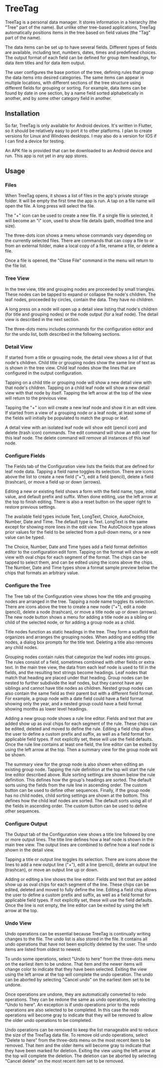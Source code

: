 # TreeTag

TreeTag is a personal data manager.  It stores information in a hierarchy (the
"Tree" part of the name).  But unlike other tree-based applications, TreeTag
automatically positions items in the tree based on field values (the "Tag" part
of the name).

The data items can be set up to have several fields.  Different types of fields
are available, including text, numbers, dates, times and predefined choices. The
output format of each field can be defined for group item headings, for data item
titles and for data item output.

The user configures the base portion of the tree, defining rules that group the
data items into desired categories.  The same items can appear in multiple
locations, with different sections of the tree structure using different fields
for grouping or sorting.  For example, data items can be found by date in one
section, by a name field sorted alphabetically in another, and by some other
category field in another.

## Installation

So far, TreeTag is only available for Android devices.  It's written in Flutter,
so it should be relatively easy to port it to other platforms.  I plan to create
versions for Linux and Windows desktops.  I may also do a version for IOS if I
can find a device for testing.

An APK file is provided that can be downloaded to an Android device and run.
This app is not yet in any app stores.

## Usage

### Files

When TreeTag opens, it shows a list of files in the app's private storage
folder.  It will be empty the first time the app is run.  A tap on a file name
will open the file.  A long press will select the file.

The "+" icon can be used to create a new file.  If a single file is selected, it
will become an "i" icon, used to show file details (path, modified time and
size).

The three-dots icon shows a menu whose commands vary depending on the currently
selected files.  There are commands that can copy a file to or from an external
folder, make a local copy of a file, rename a file, or delete a file.

Once a file is opened, the "Close File" command in the menu will return to the
file list.

### Tree View

In the tree view, title and grouping nodes are proceeded by small triangles.
These nodes can be tapped to expand or collapse the node's children.  The leaf
nodes, proceeded by circles, contain the data.  They have no children.

A long press on a node will open up a detail view listing that node's children
(for title and grouping nodes) or the node output (for a leaf node). The detail
view is described in the next section.

The three-dots menu includes commands for the configuration editor and for the
undo list, both described in the following sections.

### Detail View

If started from a title or grouping node, the detail view shows a list of that
node's children.  Child title or grouping nodes show the same line of text as
is shown in the tree view.  Child leaf nodes show the lines that are configured
in the output configuration.

Tapping on a child title or grouping node will show a new detail view with that
node's children.  Tapping on a child leaf node will show a new detail view with
that node by itself.  Tapping the left arrow at the top of the view will return
to the previous view.

Tapping the "+" icon will create a new leaf node and show it in an edit view. If
started from a view of a grouping node or a leaf node, at least some of the
fields will initially be populated to match the group or leaf.

A detail view with an isolated leaf node will show edit (pencil icon) and delete
(trash icon) commands.  The edit command will show an edit view for this leaf
node. The delete command will remove all instances of this leaf node.

### Configure Fields

The Fields tab of the Configuration view lists the fields that are defined for
leaf node data.  Tapping a field name toggles its selection.  There are icons
above the list to create a new field ("+"), edit a field (pencil), delete a
field (trashcan), or move a field up or down (arrows).

Editing a new or existing field shows a form with the field name, type, initial
value, and default prefix and suffix.  When done editing, use the  left arrow at
the top to finish editing.  There is also a reset button on the upper right to
restore previous settings.

The available field types include Text, LongText, Choice, AutoChoice, Number,
Date and Time.  The default type is Text.  LongText is the same except for
showing more lines in the edit view.  The AutoChoice type allows prior values
for the field to be selected from a pull-down menu, or a new value can be typed.

The Choice, Number, Date and Time types add a field format definition editor to
the configuration edit form.  Tapping on the format will show an edit view with
oval chips for each segment of the format.  The chips can be tapped to select
them, and can be edited using the icons above the chips.  The Number, Date and
Time types show a format sample preview below the chips that formats an
arbitrary value.

### Configure the Tree

The Tree tab of the Configuration view shows how the title and grouping nodes
are arranged in the tree.  Tapping a node name toggles its selection.  There are
icons above the tree to create a new node ("+"), edit a node (pencil), delete a
node (trashcan), or move a title node up or down (arrows).  The new node button
shows a menu for adding a title node as a sibling or child of the selected node,
or for adding a group node as a child.

Title nodes function as static headings in the tree.  They form a scaffold that
organizes and arranges the grouping nodes.  When adding and editing title nodes,
a dialog box prompts for the title text.  Deleting a title also removes any
child nodes.

Grouping nodes contain rules that categorize the leaf nodes into groups.  The
rules consist of a field, sometimes combined with other fields or extra text. In
the main tree view, the data from each leaf node is used to fill in the fields,
and the resulting text strings become headings.  Leaf nodes that match that
heading are placed under that heading.  Group nodes can be nested to further
subdivide the leaf nodes, but they cannot have any siblings and cannot have
title nodes as children.  Nested group nodes can also contain the same field as
their parent but with a different field format.  For example, a group node with
a date field could have a field format showing only the year, and a nested group
could have a field format showing months as lower level headings.

Adding a new group node shows a rule line editor.  Fields and text that are
added show up as oval chips for each segment of the rule.  These chips can be
edited, deleted and moved to define the rule.  Editing a field chip allows the
user to define a custom prefix and suffix, as well as a field format for
applicable field types.  If not explicitly set, these will use the field
defaults.  Once the rule line contains at least one field, the line editor can
be exited by using the left arrow at the top. Then a summary view for the group
node will be shown.

The summary view for the group node is also shown when editing an existing group
node. Tapping the rule definition at the top will start the rule line editor
described above.  Rule sorting settings are shown below the rule definition.
This defines how the group's headings are sorted.  The default sorts using the
fields from the rule line in ascending order.  The custom button can be used to
define other sequences.  Finally, if the group node has no child nodes, child
sorting settings are shown at the bottom.  This defines how the child leaf nodes
are sorted.  The default sorts using all of the fields in ascending order.  The
custom button can be used to define other sequences.

### Configure Output

The Output tab of the Configuration view shows a title line followed by one or
more output lines.  The title line defines how a leaf node is shown in the main
tree view.  The output lines are combined to define how a leaf node is shown in
the detail view.

Tapping a title or output line toggles its selection.  There are icons above the
lines to add a new output line ("+"), edit a line (pencil), delete an output
line (trashcan), or move an output line up or down.

Adding or editing a line shows the line editor.  Fields and text that are added
show up as oval chips for each segment of the line.  These chips can be edited,
deleted and moved to fully define the line.  Editing a field chip allows the
user to define a custom prefix and suffix, as well as a field format for
applicable field types.  If not explicitly set, these will use the field
defaults.  Once the line is not empty, the line editor can be exited by using
the left arrow at the top.

### Undo View

Undo operations can be essential because TreeTag is continually writing changes
to the file.  The undo list is also stored in the file.  It contains all undo
operations that have not been explicitly deleted by the user.  The undo items
are listed from oldest to newest.

To undo some operations, select "Undo to here" from the three-dots menu on the
earliest item to be undone.  That item and the newer items will change color to
indicate that they have been selected.  Exiting the view using the left arrow at
the top will complete the undo operation.  The undo can be aborted by selecting
"Cancel undo" on the earliest item set to be undone.

Once operations are undone, they are automatically converted to redo operations.
They can be redone the same as undo operations, by selecting "Undo to here".  An
exception is if undo operations prior to the redo operations are also selected
to be completed.  In this case the redo operations will become gray to indicate
that they will be removed to allow the older undo operations to be completed.

Undo operations can be removed to keep the list manageable and to reduce the
size of the TreeTag data file.  To remove old undo operations, select "Delete to
here" from the three-dots menu on the most recent item to be removed.  That item
and the older items will become gray to indicate that they have been marked for
deletion.  Exiting the view using the left arrow at the top will complete the
deletion.  The deletion can be aborted by selecting "Cancel delete" on the most
recent item set to be removed.
